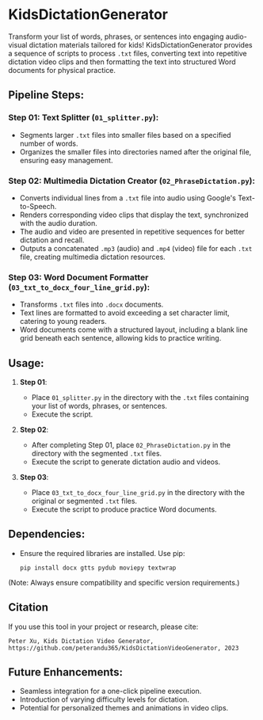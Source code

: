 # KidsDictationGenerator

Transform your list of words, phrases, or sentences into engaging audio-visual dictation materials tailored for kids! KidsDictationGenerator provides a sequence of scripts to process `.txt` files, converting text into repetitive dictation video clips and then formatting the text into structured Word documents for physical practice.

## Pipeline Steps:

### Step 01: Text Splitter (`01_splitter.py`):
- Segments larger `.txt` files into smaller files based on a specified number of words.
- Organizes the smaller files into directories named after the original file, ensuring easy management.

### Step 02: Multimedia Dictation Creator (`02_PhraseDictation.py`):
- Converts individual lines from a `.txt` file into audio using Google's Text-to-Speech.
- Renders corresponding video clips that display the text, synchronized with the audio duration.
- The audio and video are presented in repetitive sequences for better dictation and recall.
- Outputs a concatenated `.mp3` (audio) and `.mp4` (video) file for each `.txt` file, creating multimedia dictation resources.

### Step 03: Word Document Formatter (`03_txt_to_docx_four_line_grid.py`):
- Transforms `.txt` files into `.docx` documents.
- Text lines are formatted to avoid exceeding a set character limit, catering to young readers.
- Word documents come with a structured layout, including a blank line grid beneath each sentence, allowing kids to practice writing.

## Usage:

1. **Step 01**:
   - Place `01_splitter.py` in the directory with the `.txt` files containing your list of words, phrases, or sentences.
   - Execute the script.

2. **Step 02**:
   - After completing Step 01, place `02_PhraseDictation.py` in the directory with the segmented `.txt` files.
   - Execute the script to generate dictation audio and videos.

3. **Step 03**:
   - Place `03_txt_to_docx_four_line_grid.py` in the directory with the original or segmented `.txt` files.
   - Execute the script to produce practice Word documents.

## Dependencies:
- Ensure the required libraries are installed. Use pip:
  ```
  pip install docx gtts pydub moviepy textwrap
  ```
(Note: Always ensure compatibility and specific version requirements.)

## Citation

If you use this tool in your project or research, please cite:

```
Peter Xu, Kids Dictation Video Generator, https://github.com/peterandu365/KidsDictationVideoGenerator, 2023
```

## Future Enhancements:
- Seamless integration for a one-click pipeline execution.
- Introduction of varying difficulty levels for dictation.
- Potential for personalized themes and animations in video clips.

